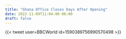 ```yaml
---
title: "Ghana Office Closes Days After Opening"
date: 2022-11-09T11:04:00-06:00
draft: false
---
```

{{< tweet user=BBCWorld id=1590389756990570498 >}}
<!--more-->
